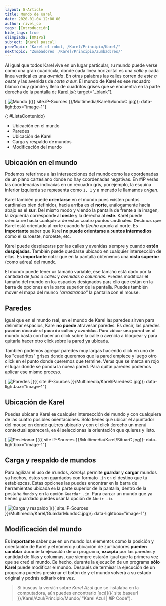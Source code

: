 ```yaml
---
layout: G-Article
title: Mundo de Karel
date: 2020-01-04 12:00:00
author: rivel_co
tags: [Introducción]
hide_tags: true
olimpiada: [OMIPS]
subject: [Karel pascal]
prevTopic: "Karel el robot, /Karel/Principio/Karel/"
nextTopic: "Zumbadores, /Karel/Principio/Zumbadores/"
---
```


Al igual que todos Karel vive en un lugar particular, su mundo puede verse como una gran cuadricula, donde cada linea horizontal es una *calle* y cada linea vertical es una *avenida*. En otras palabras las calles corren de *este a oeste* y las avenidas de *norte a sur*. El mundo de Karel es ese recuadro blanco muy grande y lleno de cuadritos grises que se encuentra en la parte derecha de la pantalla de [Karel.js](https://omegaup.com/karel.js/ "Karel.js"){: target="_blank"}.

[<picture>
	<source media="(min-width: 700px)" srcset="{{ site.iP-Sources }}/Multimedia/Karel/Mundo.jpg">
	<img class="Imagen" src="{{ site.iP-Sources }}/Multimedia/Karel/MundoC.jpg" alt="Mundo">
</picture>]({{ site.iP-Sources }}/Multimedia/Karel/MundoC.jpg){: data-lightbox="image-1"}

{: #ListaContenido}
- Ubicación en el mundo
- Paredes
- Ubicación de Karel
- Carga y respaldo de mundos
- Modificación del mundo

## Ubicación en el mundo

Podemos referirnos a las intersecciones del mundo como las coordenadas de un plano cartesiano donde no hay coordenadas negativas. En #iP verás las coordenadas indicadas en un recuadro gris, por ejemplo, la esquina inferior izquierda se representa como `1, 1` y a menudo le llamamos *origen*.

Karel también puede **orientarse** en el mundo pues existen puntos cardinales bien definidos, hacia arriba es el **norte**, análogamente hacia abajo es el **sur**. Del mismo modo y viendo la pantalla de frente a la imagen, la izquierda corresponde al **oeste** y la derecha al **este**. Karel puede orientarse hacia cualquiera de estos cuatro puntos cardinales. Decimos que Karel está orientado al norte cuando *la flecha* apunta al norte. Es **importante** saber que Karel **no puede orientarse a puntos intermedios** como el suroeste, noroeste, etc.

Karel puede desplazarse por las calles y avenidas siempre y cuando **estén despejadas**. También puede quedarse ubicado en cualquier intersección de ellas. Es **importante** notar que en la pantalla obtenemos una **vista superior** (<span>como aérea</span>) del mundo.

El mundo puede tener un tamaño variable, ese tamaño está dado por la cantidad de *filas o calles* y *avenidas o columnas*. Puedes modificar el tamaño del mundo en los espacios designados para ello que están en la barra de opciones en la parte superior de la pantalla. Puedes también mover el mapa del mundo *"arrastrando"* la pantalla con el mouse.

## Paredes

Igual que en el mundo real, en el mundo de Karel las paredes sirven para delimitar espacios, Karel **no puede** atravesar paredes. Es decir, las paredes pueden obstruir el paso de calles y avenidas. Para ubicar una pared en el mundo basta con hacer un click sobre la calle o avenida a bloquear y para quitarla hacer otro click sobre la pared ya ubicada. 

También podemos agregar paredes muy largas haciendo click en uno de los "cuadritos" grises donde queremos que la pared empiece y luego otro click en el punto donde queremos que termine. Verás que se marca en rojo el lugar donde se pondrá la nueva pared. Para quitar paredes podemos aplicar ese mismo proceso. 

[<picture>
	<source media="(min-width: 700px)" srcset="{{ site.iP-Sources }}/Multimedia/Karel/Paredes.jpg">
	<img class="Imagen" src="{{ site.iP-Sources }}/Multimedia/Karel/ParedesC.jpg" alt="Paredes">
</picture>]({{ site.iP-Sources }}/Multimedia/Karel/ParedesC.jpg){: data-lightbox="image-1"}

## Ubicación de Karel

Puedes ubicar a Karel en cualquier intersección del mundo y con cualquiera de las cuatro posibles orientaciones. Sólo tienes que ubicar el apuntador del mouse en donde quieres ubicarlo y con el click derecho un menú contextual aparecerá, en él seleccionas la orientación que quieres y listo.

[<picture>
	<source media="(min-width: 700px)" srcset="{{ site.iP-Sources }}/Multimedia/Karel/Situar.jpg">
	<img class="Imagen" src="{{ site.iP-Sources }}/Multimedia/Karel/SituarC.jpg" alt="Posicionar">
</picture>]({{ site.iP-Sources }}/Multimedia/Karel/SituarC.jpg){: data-lightbox="image-1"}

## Carga y respaldo de mundos

Para agilizar el uso de mundos, *Karel.js* permite **guardar** y **cargar** mundos ya hechos, éstos son guardados con formato `.in` en el destino que tú establezcas. Estas opciones las puedes encontrar en la barra de herramientas ubicada en la parte superior de la pantalla, dentro de la pestaña `Mundo` y en la opción `Guardar .in`. Para cargar un mundo que ya tienes guardado puedes usar la opción de `Abrir .in`.

[<picture>
	<source media="(min-width: 700px)" srcset="{{ site.iP-Sources }}/Multimedia/Karel/GuardarMundo.jpg">
	<img class="Imagen" src="{{ site.iP-Sources }}/Multimedia/Karel/GuardarMundoC.jpg" alt="Carga y respaldo">
</picture>]({{ site.iP-Sources }}/Multimedia/Karel/GuardarMundoC.jpg){: data-lightbox="image-1"}

## Modificación del mundo

Es **importante** saber que en un mundo los elementos como la posición y orientación de Karel y el número y ubicación de zumbadores **pueden cambiar** durante la ejecución de un programa, **excepto** por las paredes y cantidad de filas y columnas, que siempre estarán igual que la primera vez que se creó el mundo. De hecho, durante la ejecución de un programa **sólo Karel** puede modificar el mundo. Después de terminar la ejecución de un programa puedes presionar el botón de <i class="fas fa-redo-alt"></i> y el mundo volverá a su estado original y podrás editarlo otra vez.

> Si buscas la versión sobre *Karel Azul* que se instalaba en la computadora, aún puedes encontrarlo [acá]({{ site.baseurl }}/Karel/Azul/Principio/Mundo/ "Karel Azul &vert; #iP Code").